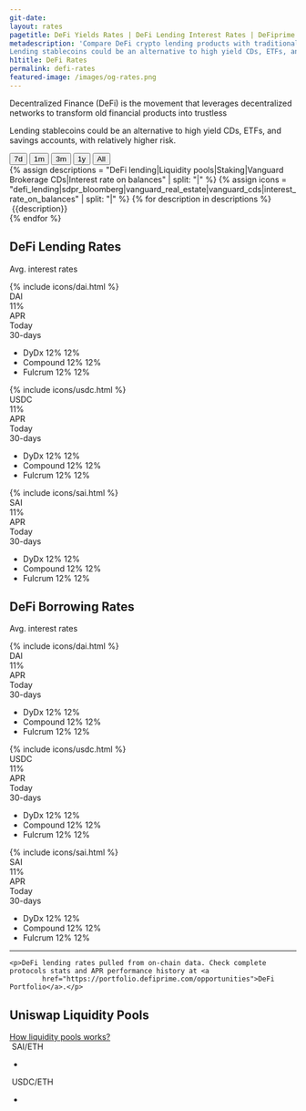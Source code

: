 ```yaml
---
git-date:
layout: rates
pagetitle: DeFi Yields Rates | DeFi Lending Interest Rates | DeFiprime.com
metadescription: 'Compare DeFi crypto lending products with traditional financial system offerings.
Lending stablecoins could be an alternative to high yield CDs, ETFs, and savings accounts, with relatively higher risk. Crypto lending rates comparison.'
h1title: DeFi Rates
permalink: defi-rates
featured-image: /images/og-rates.png
---
```


<section class="text-center">
    <p class="fs-20 lh-180 color-primary mb-40 mw-730 mx-auto">Decentralized Finance (DeFi) is the movement that leverages decentralized networks to transform old financial products into trustless</p>
    <p class="fs-15 lh-160 color-primary-light mb-25">Lending stablecoins could be an alternative to high yield CDs, ETFs, and savings accounts, with relatively higher risk.</p>
</section>
<section>
    <div class="wrapper-buttons">
        <button class="period-button active" data-period="0">7d</button>
        <button class="period-button" data-period="1">1m</button>
        <button class="period-button" data-period="2">3m</button>
        <button class="period-button" data-period="3">1y</button>
        <button class="period-button" data-period="4">All</button>
    </div>
    <div class="wrapper-graphs">
        <canvas id="rate_graphs"></canvas>
    </div>
    <div class="wrapper-mark">
        {% assign descriptions = "DeFi lending|Liquidity pools|Staking|Vanguard Brokerage CDs|Interest rate on balances" | split: "|" %}
        {% assign icons = "defi_lending|sdpr_bloomberg|vanguard_real_estate|vanguard_cds|interest_rate_on_balances" | split: "|" %}
        {% for description in descriptions %}
        <div class="item-mark">
            <img class="lazyload" data-src="/images/{{icons[forloop.index0]}}.svg">
            <span>{{description}}</span>
        </div>
        {% endfor %}
    </div>
</section>

<section class="pt-225">
    <div class="text-center">
        <h2 class="mb-25">DeFi Lending Rates</h2>
        <p class="fs-20 lh-180 color-primary mb-50">Avg. interest rates</p>
    </div>
    <div class="flex">
        <div class="flex d-column col-4 lending-wrapper" data-token="dai">
            <div class="provider-crypto">
                <div class="icon-provider">
                    {% include icons/dai.html %}
                </div>
                <div class="name-provider">
                    <div class="color-primary">DAI</div>
                    <div class="color-secondary"><span class="lending-mean">11</span><span class="fw-300">%</span></div>
                </div>
            </div>
            <div class="data-crypto">
                <div class="mark-crypto">
                    <div class="mark-crypto-name">APR</div>
                    <div class="mark-crypto-today">Today</div>
                    <div class="mark-crypto-month">30-days</div>
                </div>
                <ul class="list-crypto">
                    <li class="item-crypto">
                        <span class="list-crypto-name" data-market="dydx">DyDx</span>
                        <span class="list-crypto-today"><span class="value">12</span><span class="fw-300">%</span></span>
                        <span class="list-crypto-month"><span class="value">12</span><span class="fw-300">%</span></span>
                    </li>
                    <li class="item-crypto">
                        <span class="list-crypto-name"  data-market="compound_v2">Compound</span>
                        <span class="list-crypto-today"><span class="value">12</span><span class="fw-300">%</span></span>
                        <span class="list-crypto-month"><span class="value">12</span><span class="fw-300">%</span></span>
                    </li>
                    <li class="item-crypto">
                        <span class="list-crypto-name"  data-market="fulcrum">Fulcrum</span>
                        <span class="list-crypto-today"><span class="value">12</span><span class="fw-300">%</span></span>
                        <span class="list-crypto-month"><span class="value">12</span><span class="fw-300">%</span></span>
                    </li>
                </ul>
            </div>
        </div>
        <div class="flex d-column col-4 lending-wrapper" data-token="usdc">
            <div class="provider-crypto">
                <div class="icon-provider">
                    {% include icons/usdc.html %}
                </div>
                <div class="name-provider">
                    <div class="color-primary">USDC</div>
                    <div class="color-secondary"><span class="lending-mean">11</span><span class="fw-300">%</span></div>
                </div>
            </div>
            <div class="data-crypto">
                <div class="mark-crypto">
                    <div class="mark-crypto-name">APR</div>
                    <div class="mark-crypto-today">Today</div>
                    <div class="mark-crypto-month">30-days</div>
                </div>
                <ul class="list-crypto">
                    <li class="item-crypto">
                        <span class="list-crypto-name" data-market="dydx">DyDx</span>
                        <span class="list-crypto-today"><span class="value">12</span><span class="fw-300">%</span></span>
                        <span class="list-crypto-month"><span class="value">12</span><span class="fw-300">%</span></span>
                    </li>
                    <li class="item-crypto">
                        <span class="list-crypto-name"  data-market="compound_v2">Compound</span>
                        <span class="list-crypto-today"><span class="value">12</span><span class="fw-300">%</span></span>
                        <span class="list-crypto-month"><span class="value">12</span><span class="fw-300">%</span></span>
                    </li>
                    <li class="item-crypto">
                        <span class="list-crypto-name"  data-market="fulcrum">Fulcrum</span>
                        <span class="list-crypto-today"><span class="value">12</span><span class="fw-300">%</span></span>
                        <span class="list-crypto-month"><span class="value">12</span><span class="fw-300">%</span></span>
                    </li>
                </ul>
            </div>
        </div>
        <div class="flex d-column col-4 lending-wrapper" data-token="sai">
            <div class="provider-crypto">
                <div class="icon-provider">
                    {% include icons/sai.html %}
                </div>
                <div class="name-provider">
                    <div class="color-primary">SAI</div>
                    <div class="color-secondary"><span class="lending-mean">11</span><span class="fw-300">%</span></div>
                </div>
            </div>
            <div class="data-crypto">
                <div class="mark-crypto">
                    <div class="mark-crypto-name">APR</div>
                    <div class="mark-crypto-today">Today</div>
                    <div class="mark-crypto-month">30-days</div>
                </div>
                <ul class="list-crypto">
                    <li class="item-crypto">
                        <span class="list-crypto-name" data-market="dydx">DyDx</span>
                        <span class="list-crypto-today"><span class="value">12</span><span class="fw-300">%</span></span>
                        <span class="list-crypto-month"><span class="value">12</span><span class="fw-300">%</span></span>
                    </li>
                    <li class="item-crypto">
                        <span class="list-crypto-name"  data-market="compound_v2">Compound</span>
                        <span class="list-crypto-today"><span class="value">12</span><span class="fw-300">%</span></span>
                        <span class="list-crypto-month"><span class="value">12</span><span class="fw-300">%</span></span>
                    </li>
                    <li class="item-crypto">
                        <span class="list-crypto-name"  data-market="fulcrum">Fulcrum</span>
                        <span class="list-crypto-today"><span class="value">12</span><span class="fw-300">%</span></span>
                        <span class="list-crypto-month"><span class="value">12</span><span class="fw-300">%</span></span>
                    </li>
                </ul>
            </div>
        </div>
    </div>
</section>

<section class="pt-120">
    <div class="text-center">
        <h2 class="mb-25">DeFi Borrowing Rates</h2>
        <p class="fs-20 lh-180 color-primary mb-50">Avg. interest rates</p>
    </div>
    <div class="flex">
        <div class="flex d-column col-4">
            <div class="provider-crypto">
                <div class="icon-provider">
                    {% include icons/dai.html %}
                </div>
                <div class="name-provider">
                    <div class="color-primary">DAI</div>
                    <div class="color-secondary"><span class="lending-mean">11</span><span class="fw-300">%</span></div>
                </div>
            </div>
            <div class="data-crypto">
                <div class="mark-crypto">
                    <div class="mark-crypto-name">APR</div>
                    <div class="mark-crypto-today">Today</div>
                    <div class="mark-crypto-month">30-days</div>
                </div>
                <ul class="list-crypto">
                    <li class="item-crypto">
                        <span class="list-crypto-name" data-market="dydx">DyDx</span>
                        <span class="list-crypto-today"><span class="value">12</span><span class="fw-300">%</span></span>
                        <span class="list-crypto-month"><span class="value">12</span><span class="fw-300">%</span></span>
                    </li>
                    <li class="item-crypto">
                        <span class="list-crypto-name"  data-market="compound_v2">Compound</span>
                        <span class="list-crypto-today"><span class="value">12</span><span class="fw-300">%</span></span>
                        <span class="list-crypto-month"><span class="value">12</span><span class="fw-300">%</span></span>
                    </li>
                    <li class="item-crypto">
                        <span class="list-crypto-name"  data-market="fulcrum">Fulcrum</span>
                        <span class="list-crypto-today"><span class="value">12</span><span class="fw-300">%</span></span>
                        <span class="list-crypto-month"><span class="value">12</span><span class="fw-300">%</span></span>
                    </li>
                </ul>
            </div>
        </div>
        <div class="flex d-column col-4">
            <div class="provider-crypto">
                <div class="icon-provider">
                    {% include icons/usdc.html %}
                </div>
                <div class="name-provider">
                    <div class="color-primary">USDC</div>
                    <div class="color-secondary"><span class="lending-mean">11</span><span class="fw-300">%</span></div>
                </div>
            </div>
            <div class="data-crypto">
                <div class="mark-crypto">
                    <div class="mark-crypto-name">APR</div>
                    <div class="mark-crypto-today">Today</div>
                    <div class="mark-crypto-month">30-days</div>
                </div>
                <ul class="list-crypto">
                    <li class="item-crypto">
                        <span class="list-crypto-name" data-market="dydx">DyDx</span>
                        <span class="list-crypto-today"><span class="value">12</span><span class="fw-300">%</span></span>
                        <span class="list-crypto-month"><span class="value">12</span><span class="fw-300">%</span></span>
                    </li>
                    <li class="item-crypto">
                        <span class="list-crypto-name"  data-market="compound_v2">Compound</span>
                        <span class="list-crypto-today"><span class="value">12</span><span class="fw-300">%</span></span>
                        <span class="list-crypto-month"><span class="value">12</span><span class="fw-300">%</span></span>
                    </li>
                    <li class="item-crypto">
                        <span class="list-crypto-name"  data-market="fulcrum">Fulcrum</span>
                        <span class="list-crypto-today"><span class="value">12</span><span class="fw-300">%</span></span>
                        <span class="list-crypto-month"><span class="value">12</span><span class="fw-300">%</span></span>
                    </li>
                </ul>
            </div>
        </div>
        <div class="flex d-column col-4">
            <div class="provider-crypto">
                <div class="icon-provider">
                    {% include icons/sai.html %}
                </div>
                <div class="name-provider">
                    <div class="color-primary">SAI</div>
                    <div class="color-secondary"><span class="lending-mean">11</span><span class="fw-300">%</span></div>
                </div>
            </div>
            <div class="data-crypto">
                <div class="mark-crypto">
                    <div class="mark-crypto-name">APR</div>
                    <div class="mark-crypto-today">Today</div>
                    <div class="mark-crypto-month">30-days</div>
                </div>
                <ul class="list-crypto">
                    <li class="item-crypto">
                        <span class="list-crypto-name" data-market="dydx">DyDx</span>
                        <span class="list-crypto-today"><span class="value">12</span><span class="fw-300">%</span></span>
                        <span class="list-crypto-month"><span class="value">12</span><span class="fw-300">%</span></span>
                    </li>
                    <li class="item-crypto">
                        <span class="list-crypto-name"  data-market="compound_v2">Compound</span>
                        <span class="list-crypto-today"><span class="value">12</span><span class="fw-300">%</span></span>
                        <span class="list-crypto-month"><span class="value">12</span><span class="fw-300">%</span></span>
                    </li>
                    <li class="item-crypto">
                        <span class="list-crypto-name"  data-market="fulcrum">Fulcrum</span>
                        <span class="list-crypto-today"><span class="value">12</span><span class="fw-300">%</span></span>
                        <span class="list-crypto-month"><span class="value">12</span><span class="fw-300">%</span></span>
                    </li>
                </ul>
            </div>
        </div>
    </div>
</section>


<div class="container">
    <hr>

    <p>DeFi lending rates pulled from on-chain data. Check complete protocols stats and APR performance history at <a
            href="https://portfolio.defiprime.com/opportunities">DeFi Portfolio</a>.</p>

</div>
<section id="liquidityPools">
    <h2 class="defi-rates-heading">Uniswap Liquidity Pools</h2>
    <span class="rates_annotation"><a href="/uniswap-liquidity-pools">How liquidity pools works?</a></span>
    <div id="avg_interest_rates_cryptos">
        <article class="providersDAI">
            <img class="lazyload" data-src="/images/dai_eth.svg">
            <span class="providerCryptoName">SAI/ETH</span>
            <ul data-bind="foreach: providersETHDai">
                <li>
                    <a class="cryptoListName" target="_blank"
                        data-bind="text: provider, attr: { href: providerLink }"></a>
                    <span class="cryptoListPercent" data-bind="text: providerDAI+'%'"></span>
                </li>
            </ul>
        </article>
        <article class="providersUSDC">
            <img class="lazyload" data-src="/images/usdc_eth.svg">
            <span class="providerCryptoName">USDC/ETH</span>
            <ul data-bind="foreach: providersETHUsdc">
                <li>
                    <a class="cryptoListName" target="_blank"
                        data-bind="text: provider, attr: { href: providerLink }"></a>
                    <span class="cryptoListPercent" data-bind="text: providerUSDC+'%'"></span>
                </li>
            </ul>
        </article>
    </div>
</section>


<script>
    window.requestURL = "https://api-rates.defiprime.com";
</script>
<script src="https://cdnjs.cloudflare.com/ajax/libs/moment.js/2.13.0/moment.min.js"></script>
<script src="https://cdn.jsdelivr.net/npm/chart.js@2.8.0"></script>
<script src="https://unpkg.com/array-flat-polyfill"></script>
<script src="/assets/js/defi_rates.js"></script>